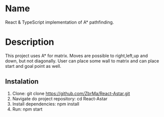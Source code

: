 # Name 
React & TypeScript implementation of A* pathfinding. 

# Description 
This project uses A* for matrix. Moves are possible to right,left,up and down, but not diagonally. User can place some wall to matrix and can place start and goal point as well.

## Instalation
1. Clone:
   git clone https://github.com/ZbrMa/React-Astar.git
2. Navigate do project repository:
   cd React-Astar
3. Install dependencies:
   npm install
4. Run:
   npm start
